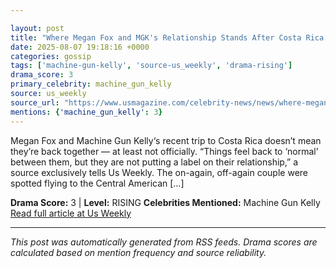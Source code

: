 ```yaml
---

layout: post
title: "Where Megan Fox and MGK's Relationship Stands After Costa Rica Trip"
date: 2025-08-07 19:18:16 +0000
categories: gossip
tags: ['machine-gun-kelly', 'source-us_weekly', 'drama-rising']
drama_score: 3
primary_celebrity: machine_gun_kelly
source: us_weekly
source_url: "https://www.usmagazine.com/celebrity-news/news/where-megan-fox-mgk-stand-after-costa-rica-trip-excl/"
mentions: {'machine_gun_kelly': 3}
---
```


Megan Fox and Machine Gun Kelly‘s recent trip to Costa Rica doesn’t mean they’re back together — at least not officially. “Things feel back to ‘normal’ between them, but they are not putting a label on their relationship,” a source exclusively tells Us Weekly. The on-again, off-again couple were spotted flying to the Central American […]

**Drama Score:** 3 | **Level:** RISING **Celebrities Mentioned:** Machine Gun Kelly [Read full article at Us Weekly](https://www.usmagazine.com/celebrity-news/news/where-megan-fox-mgk-stand-after-costa-rica-trip-excl/)

---

*This post was automatically generated from RSS feeds. Drama scores are calculated based on mention frequency and source reliability.*